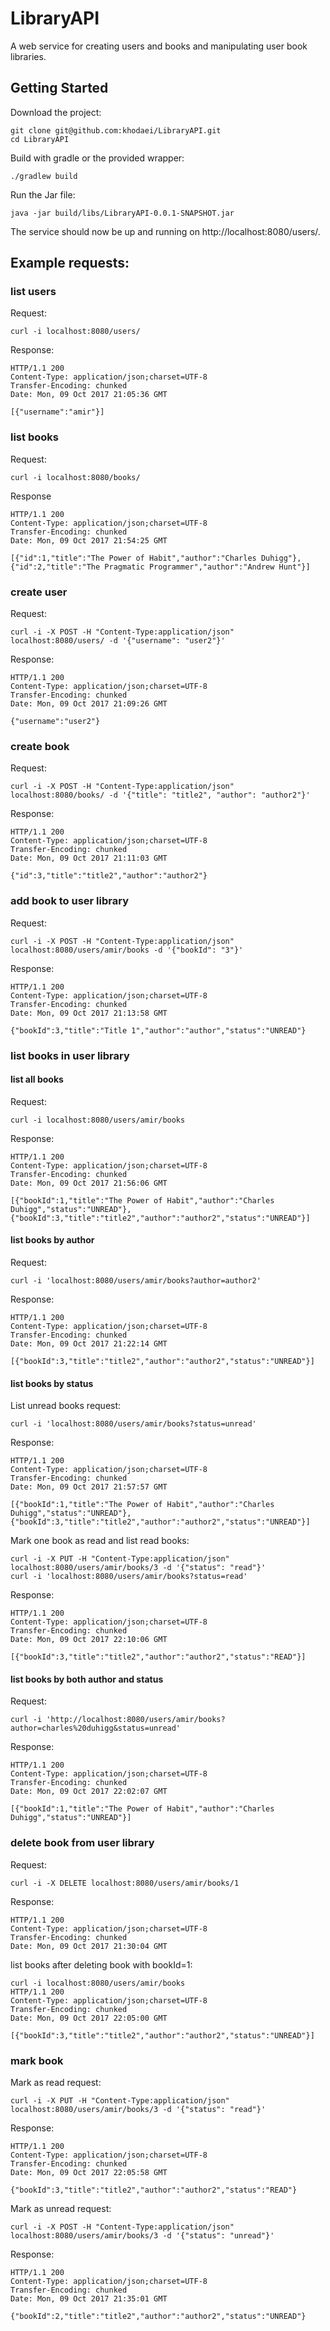 # LibraryAPI
A web service for creating users and books and manipulating user book libraries.

## Getting Started
Download the project:
```
git clone git@github.com:khodaei/LibraryAPI.git
cd LibraryAPI
```
Build with gradle or the provided wrapper:
```
./gradlew build
```
Run the Jar file:
```
java -jar build/libs/LibraryAPI-0.0.1-SNAPSHOT.jar
```
The service should now be up and running on http://localhost:8080/users/.

## Example requests:

### list users
Request:
```
curl -i localhost:8080/users/
```
Response:
```
HTTP/1.1 200
Content-Type: application/json;charset=UTF-8
Transfer-Encoding: chunked
Date: Mon, 09 Oct 2017 21:05:36 GMT

[{"username":"amir"}]
```
### list books
Request:
```
curl -i localhost:8080/books/
```
Response
```
HTTP/1.1 200
Content-Type: application/json;charset=UTF-8
Transfer-Encoding: chunked
Date: Mon, 09 Oct 2017 21:54:25 GMT

[{"id":1,"title":"The Power of Habit","author":"Charles Duhigg"},{"id":2,"title":"The Pragmatic Programmer","author":"Andrew Hunt"}]
```
### create user 
Request:
```
curl -i -X POST -H "Content-Type:application/json" localhost:8080/users/ -d '{"username": "user2"}'
```
Response:
```
HTTP/1.1 200
Content-Type: application/json;charset=UTF-8
Transfer-Encoding: chunked
Date: Mon, 09 Oct 2017 21:09:26 GMT

{"username":"user2"}
```
### create book
Request:
```
curl -i -X POST -H "Content-Type:application/json" localhost:8080/books/ -d '{"title": "title2", "author": "author2"}'
```
Response:
```
HTTP/1.1 200
Content-Type: application/json;charset=UTF-8
Transfer-Encoding: chunked
Date: Mon, 09 Oct 2017 21:11:03 GMT

{"id":3,"title":"title2","author":"author2"}
```

### add book to user library
Request:
```
curl -i -X POST -H "Content-Type:application/json" localhost:8080/users/amir/books -d '{"bookId": "3"}'
```
Response:
```
HTTP/1.1 200
Content-Type: application/json;charset=UTF-8
Transfer-Encoding: chunked
Date: Mon, 09 Oct 2017 21:13:58 GMT

{"bookId":3,"title":"Title 1","author":"author","status":"UNREAD"}
```
### list books in user library
#### list all books
Request:
```
curl -i localhost:8080/users/amir/books
```
Response:
```
HTTP/1.1 200
Content-Type: application/json;charset=UTF-8
Transfer-Encoding: chunked
Date: Mon, 09 Oct 2017 21:56:06 GMT

[{"bookId":1,"title":"The Power of Habit","author":"Charles Duhigg","status":"UNREAD"},{"bookId":3,"title":"title2","author":"author2","status":"UNREAD"}]
```
#### list books by author
Request:
```
curl -i 'localhost:8080/users/amir/books?author=author2'
```
Response:
```
HTTP/1.1 200
Content-Type: application/json;charset=UTF-8
Transfer-Encoding: chunked
Date: Mon, 09 Oct 2017 21:22:14 GMT

[{"bookId":3,"title":"title2","author":"author2","status":"UNREAD"}]
```
#### list books by status
List unread books request:
```
curl -i 'localhost:8080/users/amir/books?status=unread'
```
Response:
```
HTTP/1.1 200
Content-Type: application/json;charset=UTF-8
Transfer-Encoding: chunked
Date: Mon, 09 Oct 2017 21:57:57 GMT

[{"bookId":1,"title":"The Power of Habit","author":"Charles Duhigg","status":"UNREAD"},{"bookId":3,"title":"title2","author":"author2","status":"UNREAD"}]
```
Mark one book as read and list read books:
```
curl -i -X PUT -H "Content-Type:application/json" localhost:8080/users/amir/books/3 -d '{"status": "read"}'
curl -i 'localhost:8080/users/amir/books?status=read'
```
Response: 
```
HTTP/1.1 200
Content-Type: application/json;charset=UTF-8
Transfer-Encoding: chunked
Date: Mon, 09 Oct 2017 22:10:06 GMT

[{"bookId":3,"title":"title2","author":"author2","status":"READ"}]
```
#### list books by both author and status
Request:
```
curl -i 'http://localhost:8080/users/amir/books?author=charles%20duhigg&status=unread'
```
Response:
```
HTTP/1.1 200
Content-Type: application/json;charset=UTF-8
Transfer-Encoding: chunked
Date: Mon, 09 Oct 2017 22:02:07 GMT

[{"bookId":1,"title":"The Power of Habit","author":"Charles Duhigg","status":"UNREAD"}]
```
### delete book from user library
Request:
```
curl -i -X DELETE localhost:8080/users/amir/books/1
```
Response:
```
HTTP/1.1 200
Content-Type: application/json;charset=UTF-8
Transfer-Encoding: chunked
Date: Mon, 09 Oct 2017 21:30:04 GMT
```
list books after deleting book with bookId=1:
```
curl -i localhost:8080/users/amir/books
HTTP/1.1 200
Content-Type: application/json;charset=UTF-8
Transfer-Encoding: chunked
Date: Mon, 09 Oct 2017 22:05:00 GMT

[{"bookId":3,"title":"title2","author":"author2","status":"UNREAD"}]
```
### mark book
Mark as read request:
```
curl -i -X PUT -H "Content-Type:application/json" localhost:8080/users/amir/books/3 -d '{"status": "read"}'
```
Response:
```
HTTP/1.1 200
Content-Type: application/json;charset=UTF-8
Transfer-Encoding: chunked
Date: Mon, 09 Oct 2017 22:05:58 GMT

{"bookId":3,"title":"title2","author":"author2","status":"READ"}
```
Mark as unread request:
```
curl -i -X POST -H "Content-Type:application/json" localhost:8080/users/amir/books/3 -d '{"status": "unread"}'
```
Response:
```
HTTP/1.1 200
Content-Type: application/json;charset=UTF-8
Transfer-Encoding: chunked
Date: Mon, 09 Oct 2017 21:35:01 GMT

{"bookId":2,"title":"title2","author":"author2","status":"UNREAD"}
```
